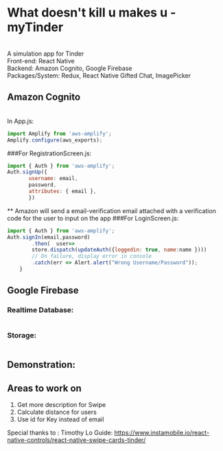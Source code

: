 # What doesn't kill u makes u - myTinder
<br>A simulation app for Tinder
<br>Front-end: React Native
<br>Backend: Amazon Cognito, Google Firebase
<br>Packages/System: Redux, React Native Gifted Chat, ImagePicker


## Amazon Cognito
<br>In App.js:
```javascript
import Amplify from 'aws-amplify';
Amplify.configure(aws_exports);
```
###For RegistrationScreen.js:
```javascript
import { Auth } from 'aws-amplify';
Auth.signUp({
       username: email,
       password,
       attributes: { email },
       })
```
** Amazon will send a email-verification email attached with a verification code for the user to input on the app
###For LoginScreen.js:
```javascript
import { Auth } from 'aws-amplify';
Auth.signIn(email,password)
        .then(  user=>   
        store.dispatch(updateAuth({loggedin: true, name:name })))
        // On failure, display error in console
        .catch(err => Alert.alert("Wrong Username/Password"));
    }
```


## Google Firebase
### Realtime Database:
```javascript

```


### Storage:

```javascript

```

## Demonstration:



## Areas to work on 
1. Get more description for Swipe
2. Calculate distance for users
3. Use id for Key instead of email



Special thanks to : Timothy Lo
Guide: https://www.instamobile.io/react-native-controls/react-native-swipe-cards-tinder/

